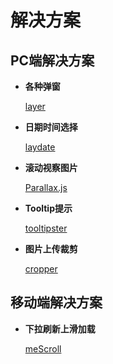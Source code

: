 # 解决方案

## PC端解决方案

- **各种弹窗** 

  [layer](http://layer.layui.com/)

- **日期时间选择**

  [laydate](https://www.layui.com/laydate/)

- **滚动视察图片**

  [Parallax.js](https://github.com/pixelcog/parallax.js)

- **Tooltip提示**

  [tooltipster](https://github.com/iamceege/tooltipster)

- **图片上传裁剪**

  [cropper](https://github.com/fengyuanchen/cropper)

## 移动端解决方案

- **下拉刷新上滑加载**

  [meScroll](https://github.com/mescroll/mescroll)